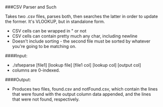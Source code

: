 ###CSV Parser and Such

Takes two .csv files, parses both, then searches the latter in order to update
the former. It's VLOOKUP, but in standalone form. 

* CSV cells can be wrapped in " or not
* CSV cells can contain pretty much any char, including newline
* Doesn't include sorting - the second file must be sorted by whatever
  you're going to be matching on.

####Input: 
 - ./sfseparse \[file1\] \[lookup file\] \[file1 col\] \[lookup col\] \[output col\]
 - columns are 0-indexed.

####Output:
 - Produces two files, found.csv and notFound.csv, which contain the lines that
were found with the output column data appended, and the lines that were not
found, respectively.


